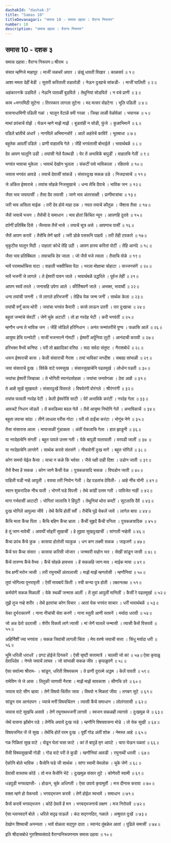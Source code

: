 ```yaml
---
dashakId: "dashak-3"
title: "Samas 10"
titleDevanagari: "समास 10 - समास दहावा : वैराग्य निरूपण"
number: 10
description: "समास दहावा : वैराग्य निरूपण"
---
```


## समास 10 - दशक ३

समास दहावा : वैराग्य निरूपण॥ श्रीराम ॥

संसार म्हणिजे माहापूर । माजीं जळचरें अपार ।
डंखूं धावती विखार । काळसर्प ॥ १॥

आशा ममता देहीं बेडी । सुसरी करिताती तडातोडी ।
ने‍ऊन दुःखाचे सांकडी- । माजीं घालिती ॥ २॥

अहंकारनक्रें उडविलें । ने‍ऊनि पाताळीं बुडविलें ।
तेथुनियां सोडविलें । न वचे प्राणी ॥ ३॥

काम =मगरमिठी सुटेना । तिरस्कार लागला तुटेना ।
मद मत्सर वोहटेना । भूलि पडिली ॥ ४॥

वासनाधामिणी पडिली गळां । घालून वेंटाळें वमी गरळा ।
जिव्हा लाळी वेळोवेळां । भयानक ॥ ५॥

माथां प्रपंचाचें वोझें । घे‍ऊन म्हणे माझें माझें ।
बुडतांही न सोडी, फुंजे । कुळाभिमानें ॥ ६॥

पडिलें भ्रांतीचें अंधारें । नागविलें अभिमानचोरें ।
आलें अहंतेचें काविरें । भूतबाधा ॥ ७॥

बहुतेक आवर्तीं पडिले । प्राणी वाहातचि गेले ।
जेंहिं भगवंतासी बोभाईलें । भावार्थबळें ॥ ८॥

देव आपण घालूनि उडी । तयांसी नेलें पैलथडी ।
येर तें अभाविकें बापुडीं । वाहातचि गेलीं ॥ ९॥

भगवंत भावाचा भुकेला । भावार्थ देखोन भुलला ।
संकटीं पावे भाविकाला । रक्षितसे ॥ १०॥

जयास भगवंत आवडे । तयाचें देवासीं सांकडें ।
संसारदुःख सकळ उडे । निजदासाचें ॥ ११॥

जे अंकित ईश्वराचे । तयांस सोहळे निजसुखाचे ।
धन्य तेचि दैवाचे । भाविक जन ॥ १२॥

जैसा भाव जयापासीं । तैसा दैव तयासी ।
जाणे भाव अंतरसाक्षी । प्राणीमात्रांचा ॥ १३॥

जरी भाव असिला माईक । तरी देव होये माहा ठक ।
नवल तयाचें कौतुक । जैशास तैसा ॥ १४॥

जैसें जयाचें भजन । तैसेंची दे समाधान ।
भाव होतां किंचित न्यून । आपणहि दुरावे ॥ १५॥

दर्पणीं प्रतिबिंब दिसे । जैस्यास तैसें भासे ।
तयाचें सूत्र असे । आपणाच पासीं ॥ १६॥

जैसें आपण करावें । तैसेंचि तेणें व्हावें ।
जरी डोळे पसरूनि पाहावें । तरी तेंही टवकारे ॥ १७॥

भृकुटीस घालून मिठी । पाहातां क्रोधें तेंहि उठी ।
आपण हास्य करितां पोटीं । तेंहि आनंदे ॥ १८॥

जैसा भाव प्रतिबिंबला । तयाचाचि देव जाला ।
जो जैसें भजे त्याला । तैसाचि वोळे ॥ १९॥

भावें परामार्थाचिया वाटा । वाहाती भक्तीचिया पेंठा ।
भरला मोक्षाचा चोहाटा । सज्जनसंगें ॥ २०॥

भावें भजनीं जे लागले । ते ईश्वरी पावन जाले ।
भावार्थबळें उद्धरिले । पूर्वज तेहीं ॥ २१॥

आपण स्वयें तरले । जनासहि उपेगा आले ।
कीर्तिश्रवणें जाले । अभक्त, भावार्थी ॥ २२॥

धन्य तयांची जननी । जे लागले हरिभजनीं ।
तेहिंच येक जन्म जनीं । सार्थक केला ॥ २३॥

तयांची वर्णूं काय थोरी । जयांचा भगवंत कैवारी ।
कासे लाऊन उतरी । पार दुःखाचा ॥ २४॥

बहुतां जन्मांचे सेवटीं । जेणें चुके अटाटी ।
तो हा नरदेह भेटी । करी भगवंतीं ॥ २५॥

म्हणौन धन्य ते भाविक जन । जेंहिं जोडिलें हरिनिधान ।
अनंत जन्मांतरींचें पुण्य । फळासि आलें ॥ २६॥

आयुष्य हेचि रत्नपेटी । माजीं भजनरत्नें गोमटीं ।
ईश्वरीं अर्पूनिया लुटी । आनंदाची करावी ॥ २७॥

हरिभक्त वैभवें कनिष्ठ । परी तो ब्रह्मादिकां वरिष्ठ ।
सदा सर्वदा संतुष्ट । नैराशबोधें ॥ २८॥

धरून ईश्वराची कास । केली संसाराची नैराश ।
तयां भाविकां जगदीश । सबाह्य सांभाळी ॥ २९॥

जया संसाराचें दुःख । विवेकें वाटे परमसुख ।
संसारसुखाचेनि पढतमूर्ख । लोधोन पडती ॥ ३०॥

जयांचा ईश्वरीं जिव्हाळा । ते भोगिती स्वानंदसोहळा ।
जयांचा जनावेगळा । ठेवा आक्षै ॥ ३१॥

ते आक्षै सुखें सुखावले । संसारदुःखें विसरले ।
विषयेरंगी वोरंगले । श्रीरंगरंगीं ॥ ३२॥

तयांस फावली नरदेह पेटी । केली ईश्वरेंसिं साटी ।
येरें अभाविकें करंटीं । नरदेह गेला ॥ ३३॥

आवचटें निधान जोडलें । तें कवडिच्या बदल नेलें ।
तैसें आयुष्य निघोनि गेलें । अभाविकाचें ॥ ३४॥

बहुता तपाचा सांठा । तीणें लाधला परीस गोटा ।
परी तो ठा‍ईंचा करंटा । भोगूंच नेणे ॥ ३५॥

तैसा संसारास आला । मायाजाळीं गुंडाळला ।
अंतीं येकलाचि गेला । हात झाडुनी ॥ ३६॥

या नरदेहाचेनि संगतीं । बहुत पावले उत्तम गती ।
येकें बापुडी यातायाती । वरपडी जालीं ॥ ३७ ॥

या नरदेहाचेनि लागवेगें । सार्थक करावे संतसंगें ।
नीचयोनीं दुःख मागें । बहुत भोगिलें ॥ ३८॥

कोण समयो ये‍ईल कैसा । याचा न कळे किं भर्वसा ।
जैसे पक्षी दाही दिशा । उडोन जाती ॥ ३९॥

तैसें वैभव हें सकळ । कोण जाणे कैसी वेळ ।
पुत्रकळत्रादि सकळ । विघडोन जाती ॥ ४०॥

पाहिली घडी नव्हे आपुली । वयसा तरी निघोन गेली ।
देह पडतांच ठेविली- । आहे नींच योनी ॥ ४१॥

स्वान शुकरादिक नीच याती । भोगणें घडे विपत्ती ।
तेथे कांहीं उत्तम गती । पाविजेत नाहीं ॥ ४२॥

मागा गर्भवासीं आटाटी । भोगितां जालासि रे हिंपुटी ।
तेथुनियां थोरा कष्टीं । सुटलासि दैवें ॥ ४३॥

दुःख भोगिलें आपुल्या जीवें । तेथें कैचिं होतीं सर्वें ।
तैचेंचि पुढें येकलें जावें । लागेल बापा ॥ ४४॥

कैंचि माता कैंचा पिता । कैंचि बहिण कैंचा भ्राता ।
कैंचीं सुहृदें कैंची वनिता । पुत्रकळत्रादिक ॥ ४५॥

हे तूं जाण मावेचीं । आवघीं सो‍इरीं सुखाचीं ।
हे तुझ्या सुखदुःखाचीं । सांगाती नव्हेती ॥ ४६॥

कैंचा प्रपंच कैंचे कुळ । कासया होतोसी व्याकुळ ।
धन कण लक्ष्मी सकळ । जाइजणें ॥ ४७॥

कैंचें घर कैंचा संसार । कासया करिसी जोजार ।
जन्मवरी वाहोन भार । सेखीं सांडून जासी ॥ ४८॥

कैंचें तारुण्य कैंचे वैभव । कैंचें सोहळे हावभाव ।
हें सकळहि जाण माव । माईक माया ॥ ४९॥

येच क्षणीं मरोन जासी । तरी रघुनाथीं अंतरलासी ।
माझें माझें म्हणतोसी । म्हणौनियां ॥ ५०॥

तुवां भोगिल्या पुनरावृत्ती । ऐसीं मायबापें किती ।
स्त्री कन्या पुत्र होती । लक्षानलक्ष ॥ ५१॥

कर्मयोगें सकळ मिळालीं । येके स्थळीं जन्मास आलीं ।
तें तुवां आपुलीं मानिलीं । कैसीं रे पढतमूर्खा ॥ ५२॥

तुझें तुज नव्हे शरीर । तेथें इतरांचा कोण विचार ।
आतां येक भगवंत साचार । धरीं भावार्थबळें ॥ ५३॥

येका दुर्भराकारणें । नाना नीचांची सेवा करणें ।
नाना स्तुती आणी स्तवनें । मर्यादा धरावी ॥ ५४॥

जो अन्न देतो उदरासी । शेरीर विकावें लागे त्यासी ।
मां जेणें घातलें जन्मासी । त्यासी कैसें विसरावें ॥ ५५॥

अहिर्निशीं ज्या भगवंता । सकळ जिवांची लागली चिंता ।
मेघ वरुषे जयाची सत्ता । सिंधु मर्यादा धरी ॥ ५६॥

भूमि धरिली धराधरें । प्रगट हो‍ईजे दिनकरें ।
ऐसी सृष्टी सत्तामात्रें । चालवी जो कां ॥ ५७॥
ऐसा कृपाळु देवाधिदेव । नेणवे जयाचें लाघव ।
जो सांभाळी सकळ जीव । कृपाळुपणें ॥ ५८॥

ऐसा सर्वात्मा श्रीराम- । सांडून, धरिती विषयकाम ।
ते प्राणी दुरात्मे अद्धम । केलें पावती ॥ ५९॥

रामेविण जे जे आस । तितुकी जाणावी नैराश ।
माझें माझें सावकाश । सीणचि उरे ॥ ६०॥

जयास वाटे सीण व्हावा । तेणें विषयो चिंतीत जावा ।
विषयो न मिळतां जीवा । तगबग सुटे ॥ ६१॥

सांडून राम आनंदघन । ज्याचे मनीं विषयचिंतन ।
त्यासी कैंचें समाधान । लोलंगतासी ॥ ६२॥

जयास वाटे सुखचि असावें । तेणें रघुनाथभजनीं लागावें ।
स्वजन सकळही त्यागावे । दुःखमूळ जे ॥ ६३॥

जेथें वासना झोंबोन पडे । तेणेंचि अपायें दुःख जडे ।
म्हणौनि विषयवासना मोडे । तो येक सुखी ॥ ६४॥

विषयजनित जें जें सुख । तेथेंचि होतें परम दुःख ।
पूर्वीं गोड अंतीं शोक । नेमस्त आहे ॥ ६५॥

गळ गिळितां सुख वाटे । वोढून घेतां घसा फाटे ।
कां तें बापुडें मृग आपटे । चारा घे‍ऊन पळतां ॥ ६६॥

तैसी विषयसुखाची गोडी । गोड वाटे परी ते कुडी ।
म्हणौनियां आवडी । रघुनाथीं धरावी । ६७॥

ऐकोनि बोले भाविक । कैसेनि घडे जी सार्थक ।
सांगा स्वामी येमलोक । चुके जेणें ॥ ६८॥

देवासी वास्तव्य कोठें । तो मज कैसेंनि भेटे ।
दुःखमूळ संसार तुटे । कोणेपरी स्वामी ॥ ६९॥

धडपुडी भगवत्प्राप्ती- । हो‍ऊन, चुके अधिगती ।
ऐसा उपाये कृपामूर्ती । मज दीनास करावा ॥ ७०॥

वक्ता म्हणे हो येकभावें । भगवद्भजन करावें ।
तेणें हो‍ईल स्वभावें । समाधान ॥ ७१॥

कैसें करावें भगवद्भजन । कोठें ठेवावें हें मन ।
भगवद्भजनाचें लक्षण । मज निरोपावें ॥ ७२॥

ऐसा म्लानवदनें बोले । धरिले सदृढ पाऊलें ।
कंठ सद्गनदित, गळाले । अश्रुपात दुःखें ॥ ७३॥

देखोन शिष्याची अनन्यता । भावें वोळला सद्गु्रु दाता ।
स्वानंद तुंबळेल आतां । पुढिले समासीं ॥ ७४॥

इति श्रीदासबोधे गुरुशिष्यसंवादे
वैराग्यनिरूपणनाम समास दहावा ॥ १०॥